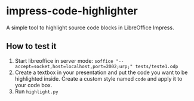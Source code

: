 impress-code-highlighter
========================

A simple tool to highlight source code blocks in LibreOffice Impress.

## How to test it
 1. Start libreoffice in server mode: `soffice "--accept=socket,host=localhost,port=2002;urp;" tests/teste1.odp`
 2. Create a textbox in your presentation and put the code you want to be highlighted inside. Create a custom style named `code` and apply it to your code box.
 3. Run `highlight.py`